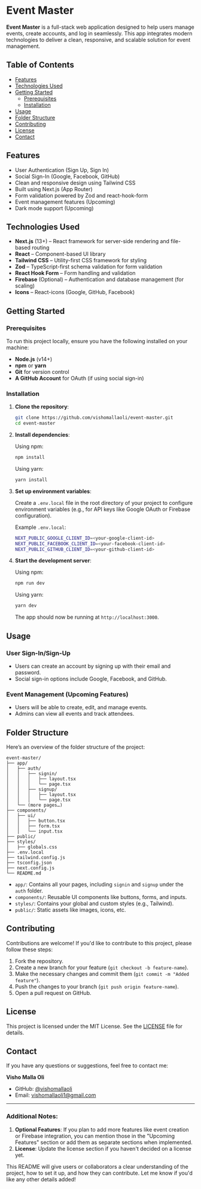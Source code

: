 # Event Master

**Event Master** is a full-stack web application designed to help users manage events, create accounts, and log in seamlessly. This app integrates modern technologies to deliver a clean, responsive, and scalable solution for event management.

## Table of Contents

- [Features](#features)
- [Technologies Used](#technologies-used)
- [Getting Started](#getting-started)
  - [Prerequisites](#prerequisites)
  - [Installation](#installation)
- [Usage](#usage)
- [Folder Structure](#folder-structure)
- [Contributing](#contributing)
- [License](#license)
- [Contact](#contact)

## Features

- User Authentication (Sign Up, Sign In)
- Social Sign-In (Google, Facebook, GitHub)
- Clean and responsive design using Tailwind CSS
- Built using Next.js (App Router)
- Form validation powered by Zod and react-hook-form
- Event management features (Upcoming)
- Dark mode support (Upcoming)

## Technologies Used

- **Next.js** (13+) – React framework for server-side rendering and file-based routing
- **React** – Component-based UI library
- **Tailwind CSS** – Utility-first CSS framework for styling
- **Zod** – TypeScript-first schema validation for form validation
- **React Hook Form** – Form handling and validation
- **Firebase** (Optional) – Authentication and database management (for scaling)
- **Icons** – React-icons (Google, GitHub, Facebook)

## Getting Started

### Prerequisites

To run this project locally, ensure you have the following installed on your machine:

- **Node.js** (v14+)
- **npm** or **yarn**
- **Git** for version control
- **A GitHub Account** for OAuth (if using social sign-in)

### Installation

1. **Clone the repository**:

   ```bash
   git clone https://github.com/vishomallaoli/event-master.git
   cd event-master
   ```

2. **Install dependencies**:

   Using npm:
   ```bash
   npm install
   ```

   Using yarn:
   ```bash
   yarn install
   ```

3. **Set up environment variables**:

   Create a `.env.local` file in the root directory of your project to configure environment variables (e.g., for API keys like Google OAuth or Firebase configuration).

   Example `.env.local`:
   ```bash
   NEXT_PUBLIC_GOOGLE_CLIENT_ID=<your-google-client-id>
   NEXT_PUBLIC_FACEBOOK_CLIENT_ID=<your-facebook-client-id>
   NEXT_PUBLIC_GITHUB_CLIENT_ID=<your-github-client-id>
   ```

4. **Start the development server**:

   Using npm:
   ```bash
   npm run dev
   ```

   Using yarn:
   ```bash
   yarn dev
   ```

   The app should now be running at `http://localhost:3000`.

## Usage

### User Sign-In/Sign-Up

- Users can create an account by signing up with their email and password.
- Social sign-in options include Google, Facebook, and GitHub.

### Event Management (Upcoming Features)

- Users will be able to create, edit, and manage events.
- Admins can view all events and track attendees.

## Folder Structure

Here’s an overview of the folder structure of the project:

```
event-master/
├── app/
│   ├── auth/
│   │   ├── signin/
│   │   │   ├── layout.tsx
│   │   │   └── page.tsx
│   │   ├── signup/
│   │   │   ├── layout.tsx
│   │   │   └── page.tsx
│   └── (more pages…)
├── components/
│   ├── ui/
│   │   ├── button.tsx
│   │   ├── form.tsx
│   │   └── input.tsx
├── public/
├── styles/
│   ├── globals.css
├── .env.local
├── tailwind.config.js
├── tsconfig.json
├── next.config.js
└── README.md
```

- `app/`: Contains all your pages, including `signin` and `signup` under the `auth` folder.
- `components/`: Reusable UI components like buttons, forms, and inputs.
- `styles/`: Contains your global and custom styles (e.g., Tailwind).
- `public/`: Static assets like images, icons, etc.

## Contributing

Contributions are welcome! If you'd like to contribute to this project, please follow these steps:

1. Fork the repository.
2. Create a new branch for your feature (`git checkout -b feature-name`).
3. Make the necessary changes and commit them (`git commit -m "Added feature"`).
4. Push the changes to your branch (`git push origin feature-name`).
5. Open a pull request on GitHub.

## License

This project is licensed under the MIT License. See the [LICENSE](LICENSE) file for details.

## Contact

If you have any questions or suggestions, feel free to contact me:

**Visho Malla Oli**

- GitHub: [@vishomallaoli](https://github.com/vishomallaoli)
- Email: [vishomallaoli1@gmail.com](mailto:vishomallaoli1@gmail.com)

---

### Additional Notes:
1. **Optional Features**: If you plan to add more features like event creation or Firebase integration, you can mention those in the "Upcoming Features" section or add them as separate sections when implemented.
2. **License**: Update the license section if you haven't decided on a license yet.

This README will give users or collaborators a clear understanding of the project, how to set it up, and how they can contribute. Let me know if you'd like any other details added!
